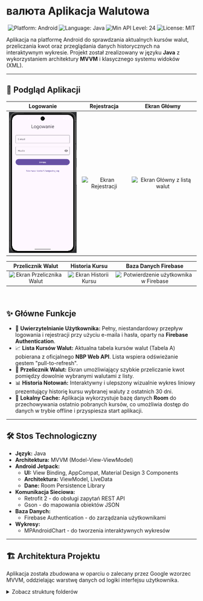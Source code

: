#  валюта Aplikacja Walutowa

<p align="center">
  <img src="https://img.shields.io/badge/Platform-Android-green.svg" alt="Platform: Android">
  <img src="https://img.shields.io/badge/Language-Java-blue.svg" alt="Language: Java">
  <img src="https://img.shields.io/badge/API-24%2B-orange.svg" alt="Min API Level: 24">
  <img src="https://img.shields.io/badge/License-MIT-lightgrey.svg" alt="License: MIT">
</p>

Aplikacja na platformę Android do sprawdzania aktualnych kursów walut, przeliczania kwot oraz przeglądania danych historycznych na interaktywnym wykresie. Projekt został zrealizowany w języku **Java** z wykorzystaniem architektury **MVVM** i klasycznego systemu widoków (XML).

---

## 📱 Podgląd Aplikacji

| Logowanie | Rejestracja | Ekran Główny |
| :---: |:---:|:---:|
| <img src="https://github.com/woy2202/AplikacjaWalutowa/raw/master/app/screenshots/Logowanie.png" alt="Ekran Logowania" width="200"/> | <img src="link_do_screena_rejestracja.png" alt="Ekran Rejestracji" width="200"/> | <img src="link_do_screena_lista.png" alt="Ekran Główny z listą walut" width="200"/> |

| Przelicznik Walut | Historia Kursu | Baza Danych Firebase |
| :---: |:---:|:---:|
| <img src="link_do_screena_przelicznik.png" alt="Ekran Przelicznika Walut" width="200"/> | <img src="link_do_screena_wykres.png" alt="Ekran Historii Kursu" width="200"/> | <img src="link_do_screena_firebase.png" alt="Potwierdzenie użytkownika w Firebase" width="200"/> |

<br>

## ✨ Główne Funkcje

* 🔑 **Uwierzytelnianie Użytkownika:** Pełny, niestandardowy przepływ logowania i rejestracji przy użyciu e-maila i hasła, oparty na **Firebase Authentication**.
* 📈 **Lista Kursów Walut:** Aktualna tabela kursów walut (Tabela A) pobierana z oficjalnego **NBP Web API**. Lista wspiera odświeżanie gestem "pull-to-refresh".
* 💸 **Przelicznik Walut:** Ekran umożliwiający szybkie przeliczanie kwot pomiędzy dowolnie wybranymi walutami z listy.
* 📊 **Historia Notowań:** Interaktywny i ulepszony wizualnie wykres liniowy prezentujący historię kursu wybranej waluty z ostatnich 30 dni.
* 💾 **Lokalny Cache:** Aplikacja wykorzystuje bazę danych **Room** do przechowywania ostatnio pobranych kursów, co umożliwia dostęp do danych w trybie offline i przyspiesza start aplikacji.

---

## 🛠️ Stos Technologiczny

* **Język:** Java
* **Architektura:** MVVM (Model-View-ViewModel)
* **Android Jetpack:**
    * **UI:** View Binding, AppCompat, Material Design 3 Components
    * **Architektura:** ViewModel, LiveData
    * **Dane:** Room Persistence Library
* **Komunikacja Sieciowa:**
    * Retrofit 2 - do obsługi zapytań REST API
    * Gson - do mapowania obiektów JSON
* **Baza Danych:**
    * Firebase Authentication - do zarządzania użytkownikami
* **Wykresy:**
    * MPAndroidChart - do tworzenia interaktywnych wykresów

---

## 🏗️ Architektura Projektu

Aplikacja została zbudowana w oparciu o zalecany przez Google wzorzec MVVM, oddzielając warstwę danych od logiki interfejsu użytkownika.

<details>
  <summary>Zobacz strukturę folderów</summary>
